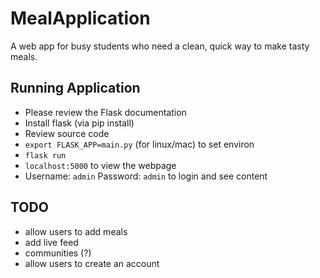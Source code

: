 # MealApplication
A web app for busy students who need a clean, quick way to make tasty meals. 

## Running Application 

- Please review the Flask documentation
- Install flask (via pip install) 
- Review source code
- `export FLASK_APP=main.py` (for linux/mac) to set environ 
- `flask run`
- `localhost:5000` to view the webpage 
- Username: `admin` Password: `admin` to login and see content

## TODO 

- allow users to add meals 
- add live feed 
- communities (?) 
- allow users to create an account
